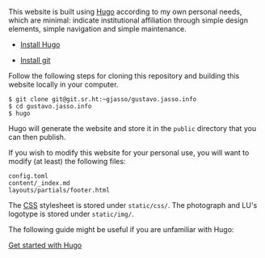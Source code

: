 This website is built using [Hugo](https://gohugo.io/) according to my own personal needs, which are minimal: indicate institutional affiliation through simple design elements, simple navigation and simple maintenance.

* [Install Hugo](https://gohugo.io/installation/)

* [Install git](https://git-scm.com/book/en/v2/Getting-Started-Installing-Git)

Follow the following steps for cloning this repository and building this website locally in your computer. 

```
$ git clone git@git.sr.ht:~gjasso/gustavo.jasso.info
$ cd gustavo.jasso.info
$ hugo
```

Hugo will generate the website and store it in the `public` directory that you can then publish. 

If you wish to modify this website for your personal use, you will want to modify (at least) the following files:

```
config.toml
content/_index.md
layouts/partials/footer.html
```

The [CSS](https://developer.mozilla.org/en-US/docs/Web/CSS) stylesheet is stored under `static/css/`. The photograph and LU's logotype is stored under `static/img/`.

The following guide might be useful if you are unfamiliar with Hugo:

[Get started with Hugo](https://gohugo.io/getting-started/quick-start/)
